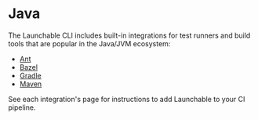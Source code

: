 # Java

The Launchable CLI includes built-in integrations for test runners and build tools that are popular in the Java/JVM ecosystem:

* [Ant](../test-runners/ant.md)
* [Bazel](../test-runners/bazel.md)
* [Gradle](../test-runners/gradle.md)
* [Maven](../test-runners/maven.md)

See each integration's page for instructions to add Launchable to your CI pipeline.

